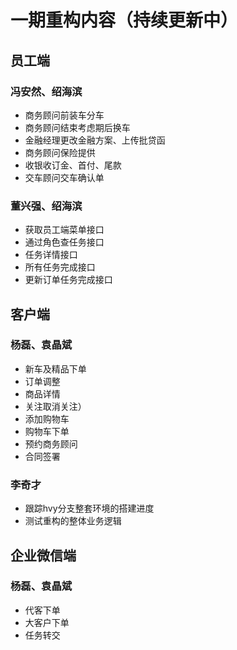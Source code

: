 # **一期重构内容（持续更新中）**
 ## **员工端**
   ### 冯安然、绍海滨
   + 商务顾问前装车分车
   + 商务顾问结束考虑期后换车
   + 金融经理更改金融方案、上传批贷函
   + 商务顾问保险提供
   + 收银收订金、首付、尾款
   + 交车顾问交车确认单

   ### 董兴强、绍海滨
   + 获取员工端菜单接口
   + 通过角色查任务接口
   + 任务详情接口
   + 所有任务完成接口
   + 更新订单任务完成接口  

## **客户端**
  ### 杨磊、袁晶斌
  + 新车及精品下单
  + 订单调整
  + 商品详情
  + 关注取消关注）
  + 添加购物车
  + 购物车下单
  + 预约商务顾问
  + 合同签署

  ### 李奇才
  + 跟踪hvy分支整套环境的搭建进度
  + 测试重构的整体业务逻辑

## **企业微信端**
  ### 杨磊、袁晶斌
  + 代客下单
  + 大客户下单
  + 任务转交